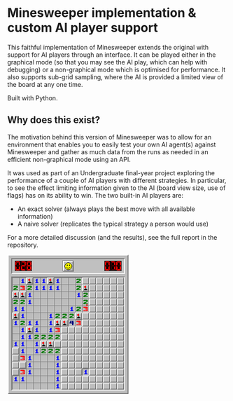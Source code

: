 # Minesweeper implementation & custom AI player support

This faithful implementation of Minesweeper extends the original with support for AI players through an interface. It can be played either in the graphical mode (so that you may see the AI play, which can help with debugging) or a non-graphical mode which is optimised for performance.
It also supports sub-grid sampling, where the AI is provided a limited view of the board at any one time.

Built with Python.


## Why does this exist?
The motivation behind this version of Minesweeper was to allow for an environment that enables you to easily test your own AI agent(s) against Minesweeper and gather as much data from the runs as needed in an efficient non-graphical mode using an API.

It was used as part of an Undergraduate final-year project exploring the performance of a couple of AI players with different strategies. In particular, to see the effect limiting information given to the AI (board view size, use of flags) has on its ability to win.
The two built-in AI players are:
- An exact solver (always plays the best move with all available information)
- A naive solver (replicates the typical strategy a person would use)

For a more detailed discussion (and the results), see the full report in the repository.

![](minesweeper-demo.png)
